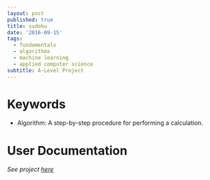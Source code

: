 ```yaml
---
layout: post
published: true
title: sudoku
date: '2016-09-15'
tags:
  - fundamentals
  - algorithms
  - machine learning
  - applied computer science
subtitle: A-Level Project
---
```

# Keywords

- Algorithm:  A step-by-step procedure for performing a calculation.


# User Documentation

*See project [here](https://acesofglory.github.io/projects/maze-generator)*
